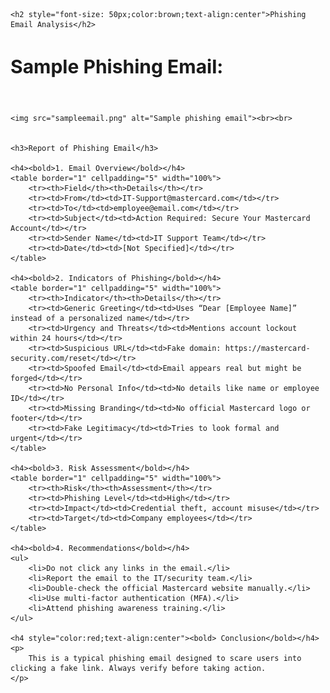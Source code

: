 <html>
<head>
    <title>Phishing Email</title>
</head>
<body>

    <h2 style="font-size: 50px;color:brown;text-align:center">Phishing Email Analysis</h2>
<h2 style="font-size:30px">Sample Phishing Email:</h2><br>

    <img src="sampleemail.png" alt="Sample phishing email"><br><br>

 
    <h3>Report of Phishing Email</h3>

    <h4><bold>1. Email Overview</bold></h4>
    <table border="1" cellpadding="5" width="100%">
        <tr><th>Field</th><th>Details</th></tr>
        <tr><td>From</td><td>IT-Support@mastercard.com</td></tr>
        <tr><td>To</td><td>employee@email.com</td></tr>
        <tr><td>Subject</td><td>Action Required: Secure Your Mastercard Account</td></tr>
        <tr><td>Sender Name</td><td>IT Support Team</td></tr>
        <tr><td>Date</td><td>[Not Specified]</td></tr>
    </table>

    <h4><bold>2. Indicators of Phishing</bold></h4>
    <table border="1" cellpadding="5" width="100%">
        <tr><th>Indicator</th><th>Details</th></tr>
        <tr><td>Generic Greeting</td><td>Uses “Dear [Employee Name]” instead of a personalized name</td></tr>
        <tr><td>Urgency and Threats</td><td>Mentions account lockout within 24 hours</td></tr>
        <tr><td>Suspicious URL</td><td>Fake domain: https://mastercard-security.com/reset</td></tr>
        <tr><td>Spoofed Email</td><td>Email appears real but might be forged</td></tr>
        <tr><td>No Personal Info</td><td>No details like name or employee ID</td></tr>
        <tr><td>Missing Branding</td><td>No official Mastercard logo or footer</td></tr>
        <tr><td>Fake Legitimacy</td><td>Tries to look formal and urgent</td></tr>
    </table>

    <h4><bold>3. Risk Assessment</bold></h4>
    <table border="1" cellpadding="5" width="100%">
        <tr><th>Risk</th><th>Assessment</th></tr>
        <tr><td>Phishing Level</td><td>High</td></tr>
        <tr><td>Impact</td><td>Credential theft, account misuse</td></tr>
        <tr><td>Target</td><td>Company employees</td></tr>
    </table>

    <h4><bold>4. Recommendations</bold></h4>
    <ul>
        <li>Do not click any links in the email.</li>
        <li>Report the email to the IT/security team.</li>
        <li>Double-check the official Mastercard website manually.</li>
        <li>Use multi-factor authentication (MFA).</li>
        <li>Attend phishing awareness training.</li>
    </ul>

    <h4 style="color:red;text-align:center"><bold> Conclusion</bold></h4>
    <p>
        This is a typical phishing email designed to scare users into clicking a fake link. Always verify before taking action.
    </p>

</body>
</html>
